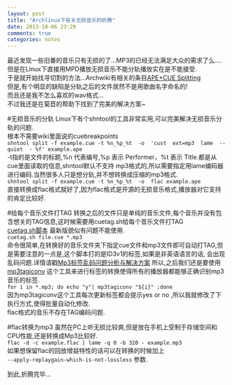 ```yaml
---
layout: post
title: "Archlinux下有关无损音乐的折腾"
date: 2013-10-06 23:29
comments: true
categories: notes
---
```


最近发现一些旧番的音乐只有无损的了...MP3的已经无法满足大众的需求了么....  
但是在Linux下直接用MPD播放无损音乐不能分轨播放实在是不能接受.   
于是就开始找寻切割的方法...Archwiki有相关的条目[APE+CUE Splitting](https://wiki.archlinux.org/index.php/APE%2BCUE_Splitting)  
但是,有个明显的缺陷是分轨之后的文件居然不是用歌曲名字命名的!  
而且还是我不怎么喜欢的wav格式...  
不过我还是在菊苣的帮助下找到了完美的解决方案~

#无损音乐的分轨
Linux下有个shntool的工具非常实用,可以完美解决无损音乐分轨的问题.  
根本不需要wiki里面说的cuebreakpoints  
`shntool split -f example.cue -t %n_%p_%t  -o  'cust  ext=mp3  lame  --quiet  - %f' example.ape`  
-t指的是文件的标题,%n 代表编号,%p 表示 Performer，%t 表示 Title.都是从cue里面读取的信息,shntool默认不支持
mp3格式的,所以需要指定用lame编码器进行编码.当然很多人只是想分轨,并不想转换成压缩的mp3格式.  
`shntool split -f example.cue -t %n_%p_%t  -o  flac example.ape`  
直接转换成flac格式就好了,因为flac格式是开源的无损音乐格式,播放器对它支持的肯定比较好.

#给每个音乐文件打TAG
转换之后的文件只是单纯的音乐文件,每个音乐并没有包含想关的TAG信息,这时候需要用cuetag.sh给每个音乐文件打TAG  
[cuetag.sh脚本](https://gist.github.com/acgotaku/7279681) 最新版貌似有问题不能使用.  
`cuetag.sh file.cue *.mp3`  
命令很简单,在转换好的音乐文件夹下指定cue文件和mp3文件即可自动打TAG,但是需要注意的一点是,这个脚本打的是ID3v1的标签,如果是非英语语言的话,
会出现乱码问题.详情请戳[Mp3标签乱码问题分析与解决方案](http://linux-wiki.cn/wiki/Mp3%E6%A0%87%E7%AD%BE%E4%B9%B1%E7%A0%81%E9%97%AE%E9%A2%98%E5%88%86%E6%9E%90%E4%B8%8E%E8%A7%A3%E5%86%B3%E6%96%B9%E6%A1%88)
所以,之后我们还是要使用[mp3tagiconv](https://code.google.com/p/mp3tagiconv/)
这个工具来进行标签的转换使得所有的播放器都能够正确识别mp3音乐的标签.  
`for i in *.mp3; do echo "y"| mp3tagiconv "${i}" ;done`  
因为mp3tagiconv这个工具每次更新标签都会提示yes or no ,所以我就修改了下执行方式,使得批量自动化修改.  
flac格式的音乐不存在TAG编码问题.

#flac转换为mp3
虽然在PC上听无损比较爽,但是放在手机上受制于存储空间和CPU性能,还是转换成Mp3比较好.  
`flac -d -c example.flac | lame -q 0 -b 320 - example.mp3`  
如果想保留flac的回放增益特性的话可以在转换的时候加上  
`--apply-replaygain-which-is-not-lossless` 参数.

到此,折腾完毕...

